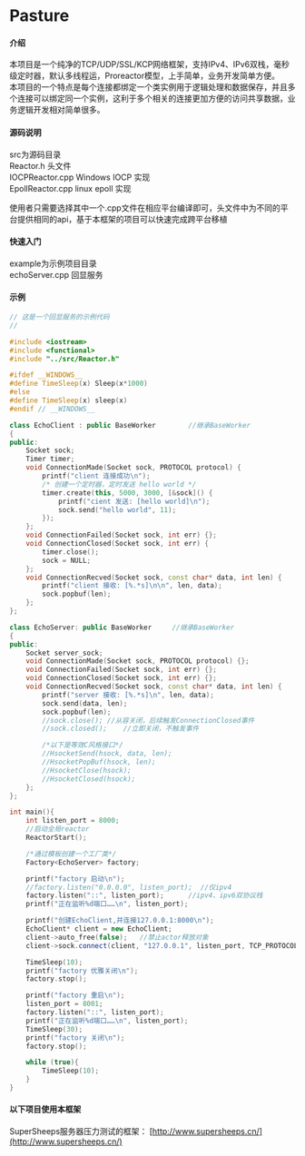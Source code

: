 # Pasture

#### 介绍

本项目是一个纯净的TCP/UDP/SSL/KCP网络框架，支持IPv4、IPv6双栈，毫秒级定时器，默认多线程运，Proreactor模型，上手简单，业务开发简单方便。  
本项目的一个特点是每个连接都绑定一个类实例用于逻辑处理和数据保存，并且多个连接可以绑定同一个实例，这利于多个相关的连接更加方便的访问共享数据，业务逻辑开发相对简单很多。


#### 源码说明

src为源码目录  
Reactor.h    头文件  
IOCPReactor.cpp    Windows IOCP 实现  
EpollReactor.cpp    linux epoll 实现

使用者只需要选择其中一个.cpp文件在相应平台编译即可，头文件中为不同的平台提供相同的api，基于本框架的项目可以快速完成跨平台移植

#### 快速入门

example为示例项目目录  
echoServer.cpp    回显服务  

#### 示例
```C++
// 这是一个回显服务的示例代码
//

#include <iostream>
#include <functional>
#include "../src/Reactor.h"

#ifdef __WINDOWS__
#define TimeSleep(x) Sleep(x*1000)
#else
#define TimeSleep(x) sleep(x)
#endif // __WINDOWS__

class EchoClient : public BaseWorker		//继承BaseWorker
{
public:
	Socket sock;
	Timer timer;
	void ConnectionMade(Socket sock, PROTOCOL protocol) {
		printf("client 连接成功\n");
		/* 创建一个定时器，定时发送 hello world */
		timer.create(this, 5000, 3000, [&sock]() {
			printf("cient 发送: [hello world]\n");
			sock.send("hello world", 11);
		});
	};
	void ConnectionFailed(Socket sock, int err) {};
	void ConnectionClosed(Socket sock, int err) {
		timer.close();
		sock = NULL;
	};
	void ConnectionRecved(Socket sock, const char* data, int len) {
		printf("client 接收: [%.*s]\n\n", len, data);
		sock.popbuf(len);
	};
};

class EchoServer: public BaseWorker		//继承BaseWorker
{
public:
	Socket server_sock;
	void ConnectionMade(Socket sock, PROTOCOL protocol) {};
	void ConnectionFailed(Socket sock, int err) {};
	void ConnectionClosed(Socket sock, int err) {};
	void ConnectionRecved(Socket sock, const char* data, int len) {
		printf("server 接收: [%.*s]\n", len, data);
		sock.send(data, len);
		sock.popbuf(len);
		//sock.close();	//从容关闭，后续触发ConnectionClosed事件
		//sock.closed();	//立即关闭，不触发事件

		/*以下是等效C风格接口*/
		//HsocketSend(hsock, data, len);
		//HsocketPopBuf(hsock, len);
		//HsocketClose(hsock);   
		//HsocketClosed(hsock);  
	};
};

int main(){
	int listen_port = 8000;
	//启动全局reactor
	ReactorStart();  

	/*通过模板创建一个工厂类*/
	Factory<EchoServer> factory;

	printf("factory 启动\n");
	//factory.listen("0.0.0.0", listen_port);  //仅ipv4
	factory.listen("::", listen_port);		//ipv4、ipv6双协议栈
	printf("正在监听%d端口……\n", listen_port);

	printf("创建EchoClient,并连接127.0.0.1:8000\n");
	EchoClient* client = new EchoClient;
	client->auto_free(false);	//禁止actor释放对象
	client->sock.connect(client, "127.0.0.1", listen_port, TCP_PROTOCOL);

	TimeSleep(10);
	printf("factory 优雅关闭\n");
	factory.stop();

	printf("factory 重启\n");
	listen_port = 8001;
	factory.listen("::", listen_port);
	printf("正在监听%d端口……\n", listen_port);
	TimeSleep(30);
	printf("factory 关闭\n");
	factory.stop();

	while (true){
		TimeSleep(10);
	}
}
```


#### 以下项目使用本框架

SuperSheeps服务器压力测试的框架： [http://www.supersheeps.cn/](http://www.supersheeps.cn/) 
